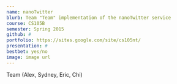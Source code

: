 ```yaml
---
name: nanoTwitter
blurb: Team "Team" implementation of the nanoTwitter service
course: CS105B
semester: Spring 2015
github: #
portfolio: https://sites.google.com/site/cs105nt/
presentation: #
bestbet: yes/no
image: image url
---
```

Team (Alex, Sydney, Eric, Chi)
